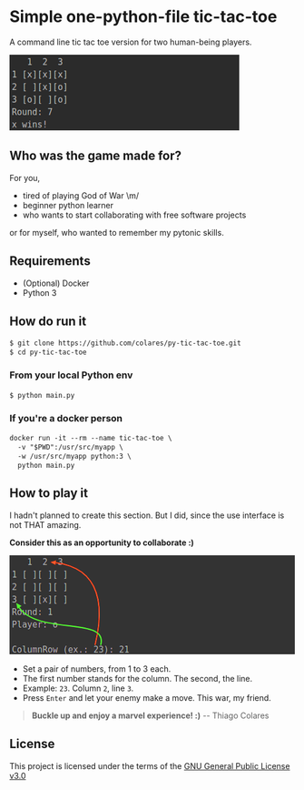 # Simple one-python-file tic-tac-toe
A command line tic tac toe version for two human-being players.

![Gameplay](py-tic-tac-toe-show-off.png)

## Who was the game made for?
For you,
* tired of playing God of War \m/
* beginner python learner
* who wants to start collaborating with free software projects

or for myself, who wanted to remember my pytonic skills.

## Requirements
* (Optional) Docker
* Python 3

## How do run it

    $ git clone https://github.com/colares/py-tic-tac-toe.git
    $ cd py-tic-tac-toe
    
### From your local Python env 
    $ python main.py

### If you're a docker person

    docker run -it --rm --name tic-tac-toe \
      -v "$PWD":/usr/src/myapp \
      -w /usr/src/myapp python:3 \
      python main.py
      
## How to play it
I hadn't planned to create this section. But I did, since the use interface is not THAT amazing.

**Consider this as an opportunity to collaborate :)**

![Set a pair: ColumnRow](py-tic-tac-toe-help.png)

* Set a pair of numbers, from 1 to 3 each. 
* The first number stands for the column. The second, the line.
* Example: ```23```. Column ```2```, line ```3```.
* Press ```Enter``` and let your enemy make a move. This war, my friend.
      
> **Buckle up and enjoy a marvel experience! :)** -- Thiago Colares
      
## License
This project is licensed under the terms of the [GNU General Public License v3.0](https://github.com/colares/py-tic-tac-toe/blob/master/LICENSE "GNU General Public License v3.0")
